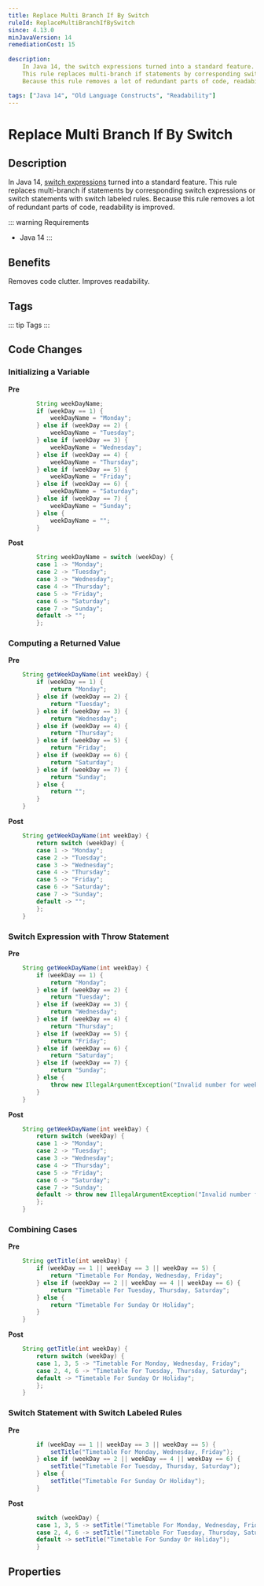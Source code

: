 ```yaml
---
title: Replace Multi Branch If By Switch
ruleId: ReplaceMultiBranchIfBySwitch
since: 4.13.0
minJavaVersion: 14
remediationCost: 15
    
description:
    In Java 14, the switch expressions turned into a standard feature. 
    This rule replaces multi-branch if statements by corresponding switch expressions or switch statements with switch labeled rules. 
    Because this rule removes a lot of redundant parts of code, readability is improved.

tags: ["Java 14", "Old Language Constructs", "Readability"]
---
```


# Replace Multi Branch If By Switch

## Description

In Java 14, [switch expressions](https://openjdk.java.net/jeps/361) turned into a standard feature. 
This rule replaces multi-branch if statements by corresponding switch expressions or switch statements with switch labeled rules. 
Because this rule removes a lot of redundant parts of code, readability is improved.


::: warning Requirements
* Java 14
:::

## Benefits

Removes code clutter. Improves readability.

## Tags

::: tip Tags
<TagLinks />
:::

## Code Changes

### Initializing a Variable

__Pre__
```java
		String weekDayName;
		if (weekDay == 1) {
			weekDayName = "Monday";
		} else if (weekDay == 2) {
			weekDayName = "Tuesday";
		} else if (weekDay == 3) {
			weekDayName = "Wednesday";
		} else if (weekDay == 4) {
			weekDayName = "Thursday";
		} else if (weekDay == 5) {
			weekDayName = "Friday";
		} else if (weekDay == 6) {
			weekDayName = "Saturday";
		} else if (weekDay == 7) {
    		weekDayName = "Sunday";
		} else {
			weekDayName = "";
		}
```

__Post__
```java
		String weekDayName = switch (weekDay) {
		case 1 -> "Monday";
		case 2 -> "Tuesday";
		case 3 -> "Wednesday";
		case 4 -> "Thursday";
		case 5 -> "Friday";
		case 6 -> "Saturday";
		case 7 -> "Sunday";
		default -> "";
		};
```

### Computing a Returned Value

__Pre__
```java
	String getWeekDayName(int weekDay) {
		if (weekDay == 1) {
			return "Monday";
		} else if (weekDay == 2) {
			return "Tuesday";
		} else if (weekDay == 3) {
			return "Wednesday";
		} else if (weekDay == 4) {
			return "Thursday";
		} else if (weekDay == 5) {
			return "Friday";
		} else if (weekDay == 6) {
			return "Saturday";
		} else if (weekDay == 7) {
			return "Sunday";
		} else {
			return "";
		}			
	}
```

__Post__
```java
	String getWeekDayName(int weekDay) {
		return switch (weekDay) {
		case 1 -> "Monday";
		case 2 -> "Tuesday";
		case 3 -> "Wednesday";
		case 4 -> "Thursday";
		case 5 -> "Friday";
		case 6 -> "Saturday";
		case 7 -> "Sunday";
		default -> "";
		};			
	}
```

### Switch Expression with Throw Statement


__Pre__
```java
	String getWeekDayName(int weekDay) {
		if (weekDay == 1) {
			return "Monday";
		} else if (weekDay == 2) {
			return "Tuesday";
		} else if (weekDay == 3) {
			return "Wednesday";
		} else if (weekDay == 4) {
			return "Thursday";
		} else if (weekDay == 5) {
			return "Friday";
		} else if (weekDay == 6) {
			return "Saturday";
		} else if (weekDay == 7) {
			return "Sunday";
		} else {
			throw new IllegalArgumentException("Invalid number for weekday");
		}			
	}
```

__Post__
```java
	String getWeekDayName(int weekDay) {
		return switch (weekDay) {
		case 1 -> "Monday";
		case 2 -> "Tuesday";
		case 3 -> "Wednesday";
		case 4 -> "Thursday";
		case 5 -> "Friday";
		case 6 -> "Saturday";
		case 7 -> "Sunday";
		default -> throw new IllegalArgumentException("Invalid number for weekday");
		};			
	}
```

### Combining Cases

__Pre__
```java
	String getTitle(int weekDay) {
		if (weekDay == 1 || weekDay == 3 || weekDay == 5) {
			return "Timetable For Monday, Wednesday, Friday";
		} else if (weekDay == 2 || weekDay == 4 || weekDay == 6) {
			return "Timetable For Tuesday, Thursday, Saturday";
		} else {
			return "Timetable For Sunday Or Holiday";
		}
	}
```

__Post__
```java
	String getTitle(int weekDay) {
		return switch (weekDay) {
		case 1, 3, 5 -> "Timetable For Monday, Wednesday, Friday";
		case 2, 4, 6 -> "Timetable For Tuesday, Thursday, Saturday";
		default -> "Timetable For Sunday Or Holiday";
		};
	}
```


### Switch Statement with Switch Labeled Rules

__Pre__
```java
		if (weekDay == 1 || weekDay == 3 || weekDay == 5) {
			setTitle("Timetable For Monday, Wednesday, Friday");
		} else if (weekDay == 2 || weekDay == 4 || weekDay == 6) {
			setTitle("Timetable For Tuesday, Thursday, Saturday");
		} else {
			setTitle("Timetable For Sunday Or Holiday");
		}
```

__Post__
```java
		switch (weekDay) {
		case 1, 3, 5 -> setTitle("Timetable For Monday, Wednesday, Friday");
		case 2, 4, 6 -> setTitle("Timetable For Tuesday, Thursday, Saturday");
		default -> setTitle("Timetable For Sunday Or Holiday");
		}
```

<VersionNotice />

## Properties

<RuleProperties />

